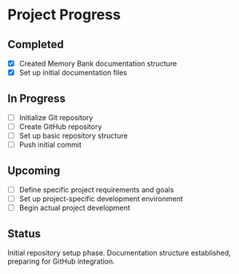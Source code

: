 # Project Progress

## Completed
- [x] Created Memory Bank documentation structure
- [x] Set up initial documentation files

## In Progress
- [ ] Initialize Git repository
- [ ] Create GitHub repository
- [ ] Set up basic repository structure
- [ ] Push initial commit

## Upcoming
- [ ] Define specific project requirements and goals
- [ ] Set up project-specific development environment
- [ ] Begin actual project development

## Status
Initial repository setup phase. Documentation structure established, preparing for GitHub integration.